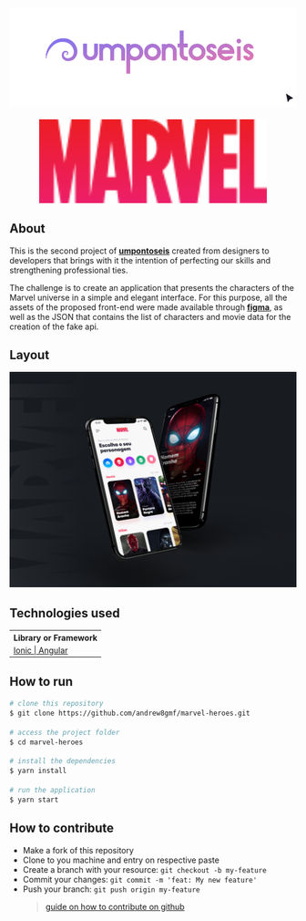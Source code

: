 <h4 align="center">
    <a href="https://umpontoseis.com/">
        <img alt="umpontoseis" style="border-width:0" src=".github/umpontoseis-logo.svg"/>
    </a>
</h4>

<h4 align="center">
    <img alt="MARVEL" style="border-width:0" src=".github/logo.svg" width="400px"/>
</h4>

<h2 id="about">About</h2>

This is the second project of **[umpontoseis](https://umpontoseis.com/)**  created from designers to developers that brings with it the intention of perfecting our skills and strengthening professional ties.

The challenge is to create an application that presents the characters of the Marvel universe in a simple and elegant interface. For this purpose, all the assets of the proposed front-end were made available through **[figma](https://www.figma.com/community/file/849367817302905364)**, as well as the JSON that contains the list of characters and movie data for the creation of the fake api.

<h2 id="layout">Layout</h2>

<p align="center">
    <img alt="MARVEL" style="border-width:0" src=".github/app.png"/>
</p>

<h2 id="technologies-used">Technologies used</h2>
    <table>
        <tr>
            <th>Library or Framework</th>
        </tr>
        <tr>
            <td> 
                <a href="https://ionicframework.com/">
                    Ionic | Angular
                </a>
            </td>
        </tr>
    </table>

<h2 id="how-to-run">How to run</h2>

```bash
# clone this repository
$ git clone https://github.com/andrew8gmf/marvel-heroes.git

# access the project folder
$ cd marvel-heroes

# install the dependencies
$ yarn install

# run the application
$ yarn start
```

<h2 id="how-to-contribute">How to contribute</h2>

- Make a fork of this repository
- Clone to you machine and entry on respective paste
- Create a branch with your resource: `git checkout -b my-feature`
- Commit your changes: `git commit -m 'feat: My new feature'`
- Push your branch: `git push origin my-feature`
    > [guide on how to contribute on github](https://github.com/firstcontributions/first-contributions)